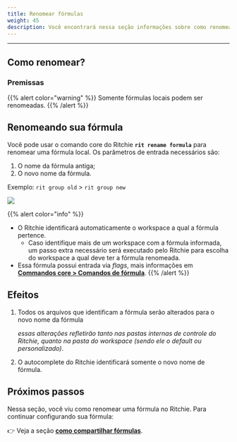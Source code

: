 ```yaml
---
title: Renomear fórmulas
weight: 45
description: Você encontrará nessa seção informações sobre como renomear uma fórmula no Ritchie.
---
```


---

## Como renomear?

### Premissas

{{% alert color="warning" %}}
Somente fórmulas locais podem ser renomeadas.
{{% /alert %}}

## Renomeando sua fórmula

Você pode usar o comando core do Ritchie **`rit rename formula`** para renomear uma fórmula local. Os parâmetros de entrada necessários são:

1. O nome da fórmula antiga;
2. O novo nome da fórmula.

Exemplo: `rit group old` > `rit group new`

![](/shared/rit-rename-formula.gif)

{{% alert color="info" %}}

- O Ritchie identificará automaticamente o workspace a qual a fórmula pertence.
  - Caso identifique mais de um workspace com a fórmula informada, um passo extra necessário será executado pelo Ritchie para escolha do workspace a qual deve ter a fórmula renomeada.
- Essa fórmula possui entrada via _flags_, mais informações em [**Commandos core > Comandos de fórmula**](/docs-ritchie/pt-br/standard-inputs/comandos-core/#comandos-de-fórmula).
  {{% /alert %}}

## Efeitos

1. Todos os arquivos que identificam a fórmula serão alterados para o novo nome da fórmula

   _essas alterações refletirão tanto nas pastas internas de controle do Ritchie, quanto na pasta do workspace (sendo ele o default ou personalizado)_.

2. O autocomplete do Ritchie identificará somente o novo nome de fórmula.

## Próximos passos

Nessa seção, você viu como renomear uma fórmula no Ritchie. Para continuar configurando sua fórmula:

👉 Veja a seção [**como compartilhar fórmulas**](/docs-ritchie/pt-br/fórmulas/compartilhar-fórmulas/).
